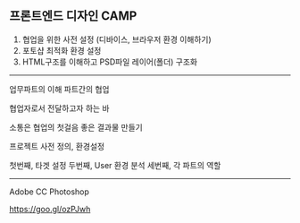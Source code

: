 
## 프론트엔드 디자인 CAMP

1. 협업을 위한 사전 설정 (디바이스, 브라우저 환경 이해하기)
1. 포토샵 최적화 환경 설정
1. HTML구조를 이해하고 PSD파일 레이어(폴더) 구조화


------------------------------------------------------------------------

업무파트의 이해
파트간의 협업

협업자로서 전달하고자 하는 바

소통은 협업의 첫걸음
좋은 결과물 만들기

프로젝트 사전 정의, 환경설정

첫번째, 타겟 설정
두번째, User 환경 분석
세번째, 각 파트의 역할

------------------------------------------------------------------------

Adobe CC Photoshop

https://goo.gl/ozPJwh

